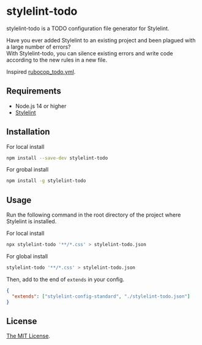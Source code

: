 # stylelint-todo

stylelint-todo is a TODO configuration file generator for Stylelint.

Have you ever added Stylelint to an existing project and been plagued with a large number of errors?  
With Stylelint-todo, you can silence existing errors and write code according to the new rules in a new file.

Inspired [rubocop_todo.yml](https://docs.rubocop.org/rubocop/configuration.html#automatically-generated-configuration).

## Requirements

- Node.js 14 or higher
- [Stylelint](https://stylelint.io/)

## Installation

For local install

```bash
npm install --save-dev stylelint-todo
```

For grobal install

```bash
npm install -g stylelint-todo
```

## Usage

Run the following command in the root directory of the project where Stylelint is installed.

For local install

```bash
npx stylelint-todo '**/*.css' > stylelint-todo.json
```

For global install


```bash
stylelint-todo '**/*.css' > stylelint-todo.json
```

Then, add to the end of `extends` in your config.

```json
{
  "extends": ["stylelint-config-standard", "./stylelint-todo.json"]
}
```

## License

[The MIT License](https://github.com/tutti2612/stylelint-todo/blob/main/LICENSE.txt).
